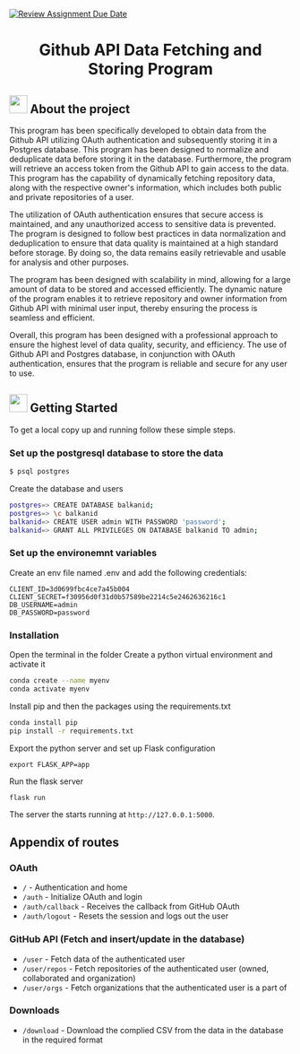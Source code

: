 [![Review Assignment Due Date](https://classroom.github.com/assets/deadline-readme-button-24ddc0f5d75046c5622901739e7c5dd533143b0c8e959d652212380cedb1ea36.svg)](https://classroom.github.com/a/e3nG7TEg)

<h1 align="center">Github API Data Fetching and Storing Program</h1>

## <img src="https://openclipart.org/download/307315/1538154643.svg" width="32" height="32"> About the project
This program has been specifically developed to obtain data from the Github API utilizing OAuth authentication and subsequently storing it in a Postgres database. This program has been designed to normalize and deduplicate data before storing it in the database. Furthermore, the program will retrieve an access token from the Github API to gain access to the data. This program has the capability of dynamically fetching repository data, along with the respective owner's information, which includes both public and private repositories of a user.

The utilization of OAuth authentication ensures that secure access is maintained, and any unauthorized access to sensitive data is prevented. The program is designed to follow best practices in data normalization and deduplication to ensure that data quality is maintained at a high standard before storage. By doing so, the data remains easily retrievable and usable for analysis and other purposes.

The program has been designed with scalability in mind, allowing for a large amount of data to be stored and accessed efficiently. The dynamic nature of the program enables it to retrieve repository and owner information from Github API with minimal user input, thereby ensuring the process is seamless and efficient.

Overall, this program has been designed with a professional approach to ensure the highest level of data quality, security, and efficiency. The use of Github API and Postgres database, in conjunction with OAuth authentication, ensures that the program is reliable and secure for any user to use.

## <img src="https://cdn.iconscout.com/icon/free/png-512/laptop-user-1-1179329.png" width="32" height="32"> Getting Started
To get a local copy up and running follow these simple steps.

### Set up the postgresql database to store the data
```bash
$ psql postgres
```
Create the database and users
```bash
postgres=> CREATE DATABASE balkanid;
postgres=> \c balkanid
balkanid=> CREATE USER admin WITH PASSWORD 'password';
balkanid=> GRANT ALL PRIVILEGES ON DATABASE balkanid TO admin;
```

### Set up the environemnt variables
Create an env file named .env and add the following credentials:
```
CLIENT_ID=3d0699fbc4ce7a45b004
CLIENT_SECRET=f30956d0f31d0b57589be2214c5e2462636216c1
DB_USERNAME=admin
DB_PASSWORD=password
```

### Installation
Open the terminal in the folder 
Create a python virtual environment and activate it
```bash 
conda create --name myenv
conda activate myenv
```
Install pip and then the packages using the requirements.txt
```bash
conda install pip
pip install -r requirements.txt
```
Export the python server and set up Flask configuration
```
export FLASK_APP=app
```
Run the flask server
```
flask run
```
The server the starts running at `http://127.0.0.1:5000`.

## Appendix of routes
### OAuth
- `/` - Authentication and home
- `/auth` - Initialize OAuth and login
- `/auth/callback` - Receives the callback from GitHub OAuth
- `/auth/logout` - Resets the session and logs out the user

### GitHub API (Fetch and insert/update in the database)
- `/user` - Fetch data of the authenticated user
- `/user/repos` - Fetch repositories of the authenticated user (owned, collaborated and organization)
- `/user/orgs` - Fetch organizations that the authenticated user is a part of

### Downloads
- `/download` - Download the complied CSV from the data in the database in the required format
